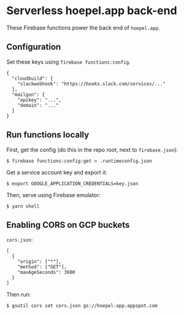 # Serverless hoepel.app back-end

These Firebase functions power the back end of `hoepel.app`.

## Configuration

Set these keys using `firebase functions:config`.

```
{
  "cloudbuild": {
    "slackwebhook": "https://hooks.slack.com/services/..."
  },
  "mailgun": {
    "apikey": "...",
    "domain": "..."
  }
}
```

## Run functions locally

First, get the config (do this in the repo root, next to `firebase.json`):

```
$ firebase functions:config:get > .runtimeconfig.json
```

Get a service account key and export it:

```
$ export GOOGLE_APPLICATION_CREDENTIALS=key.json
```

Then, serve using Firebase emulator:

```
$ yarn shell
```

## Enabling CORS on GCP buckets

`cors.json`:

```
[
  {
    "origin": ["*"],
    "method": ["GET"],
    "maxAgeSeconds": 3600
  }
]
```

Then run:

```
$ gsutil cors set cors.json gs://hoepel-app.appspot.com
```

